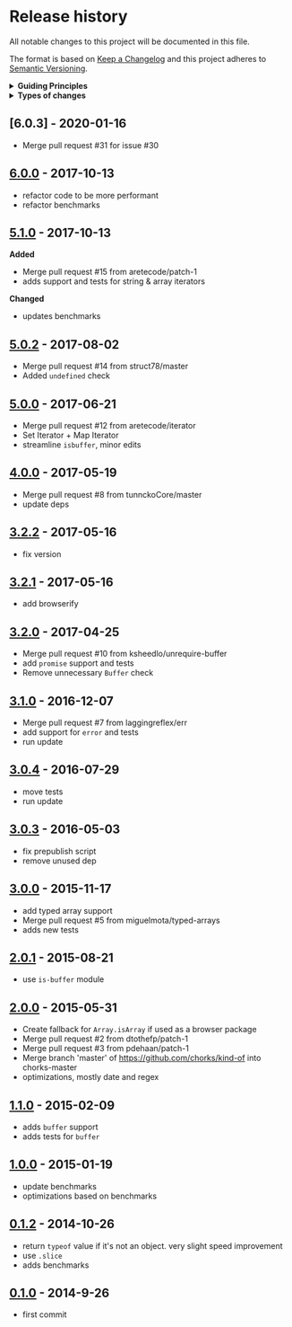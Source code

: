 # Release history

All notable changes to this project will be documented in this file.

The format is based on [Keep a Changelog](http://keepachangelog.com/en/1.0.0/)
and this project adheres to [Semantic Versioning](http://semver.org/spec/v2.0.0.html).

<details>
  <summary><strong>Guiding Principles</strong></summary>

- Changelogs are for humans, not machines.
- There should be an entry for every single version.
- The same types of changes should be grouped.
- Versions and sections should be linkable.
- The latest version comes first.
- The release date of each versions is displayed.
- Mention whether you follow Semantic Versioning.

</details>

<details>
  <summary><strong>Types of changes</strong></summary>

Changelog entries are classified using the following labels _(
from [keep-a-changelog](http://keepachangelog.com/)_):

- `Added` for new features.
- `Changed` for changes in existing functionality.
- `Deprecated` for soon-to-be removed features.
- `Removed` for now removed features.
- `Fixed` for any bug fixes.
- `Security` in case of vulnerabilities.

</details>

## [6.0.3] - 2020-01-16

- Merge pull request #31 for issue #30

## [6.0.0] - 2017-10-13

- refactor code to be more performant
- refactor benchmarks

## [5.1.0] - 2017-10-13

**Added**

- Merge pull request #15 from aretecode/patch-1
- adds support and tests for string & array iterators

**Changed**

- updates benchmarks

## [5.0.2] - 2017-08-02

- Merge pull request #14 from struct78/master
- Added `undefined` check

## [5.0.0] - 2017-06-21

- Merge pull request #12 from aretecode/iterator
- Set Iterator + Map Iterator
- streamline `isbuffer`, minor edits

## [4.0.0] - 2017-05-19

- Merge pull request #8 from tunnckoCore/master
- update deps

## [3.2.2] - 2017-05-16

- fix version

## [3.2.1] - 2017-05-16

- add browserify

## [3.2.0] - 2017-04-25

- Merge pull request #10 from ksheedlo/unrequire-buffer
- add `promise` support and tests
- Remove unnecessary `Buffer` check

## [3.1.0] - 2016-12-07

- Merge pull request #7 from laggingreflex/err
- add support for `error` and tests
- run update

## [3.0.4] - 2016-07-29

- move tests
- run update

## [3.0.3] - 2016-05-03

- fix prepublish script
- remove unused dep

## [3.0.0] - 2015-11-17

- add typed array support
- Merge pull request #5 from miguelmota/typed-arrays
- adds new tests

## [2.0.1] - 2015-08-21

- use `is-buffer` module

## [2.0.0] - 2015-05-31

- Create fallback for `Array.isArray` if used as a browser package
- Merge pull request #2 from dtothefp/patch-1
- Merge pull request #3 from pdehaan/patch-1
- Merge branch 'master' of https://github.com/chorks/kind-of into chorks-master
- optimizations, mostly date and regex

## [1.1.0] - 2015-02-09

- adds `buffer` support
- adds tests for `buffer`

## [1.0.0] - 2015-01-19

- update benchmarks
- optimizations based on benchmarks

## [0.1.2] - 2014-10-26

- return `typeof` value if it's not an object. very slight speed improvement
- use `.slice`
- adds benchmarks

## [0.1.0] - 2014-9-26

- first commit

[6.0.0]: https://github.com/jonschlinkert/kind-of/compare/5.1.0...6.0.0

[5.1.0]: https://github.com/jonschlinkert/kind-of/compare/5.0.2...5.1.0

[5.0.2]: https://github.com/jonschlinkert/kind-of/compare/5.0.1...5.0.2

[5.0.1]: https://github.com/jonschlinkert/kind-of/compare/5.0.0...5.0.1

[5.0.0]: https://github.com/jonschlinkert/kind-of/compare/4.0.0...5.0.0

[4.0.0]: https://github.com/jonschlinkert/kind-of/compare/3.2.2...4.0.0

[3.2.2]: https://github.com/jonschlinkert/kind-of/compare/3.2.1...3.2.2

[3.2.1]: https://github.com/jonschlinkert/kind-of/compare/3.2.0...3.2.1

[3.2.0]: https://github.com/jonschlinkert/kind-of/compare/3.1.0...3.2.0

[3.1.0]: https://github.com/jonschlinkert/kind-of/compare/3.0.4...3.1.0

[3.0.4]: https://github.com/jonschlinkert/kind-of/compare/3.0.3...3.0.4

[3.0.3]: https://github.com/jonschlinkert/kind-of/compare/3.0.0...3.0.3

[3.0.0]: https://github.com/jonschlinkert/kind-of/compare/2.0.1...3.0.0

[2.0.1]: https://github.com/jonschlinkert/kind-of/compare/2.0.0...2.0.1

[2.0.0]: https://github.com/jonschlinkert/kind-of/compare/1.1.0...2.0.0

[1.1.0]: https://github.com/jonschlinkert/kind-of/compare/1.0.0...1.1.0

[1.0.0]: https://github.com/jonschlinkert/kind-of/compare/0.1.2...1.0.0

[0.1.2]: https://github.com/jonschlinkert/kind-of/compare/0.1.0...0.1.2

[0.1.0]: https://github.com/jonschlinkert/kind-of/commit/2fae09b0b19b1aadb558e9be39f0c3ef6034eb87

[Unreleased]: https://github.com/jonschlinkert/kind-of/compare/0.1.2...HEAD

[keep-a-changelog]: https://github.com/olivierlacan/keep-a-changelog
